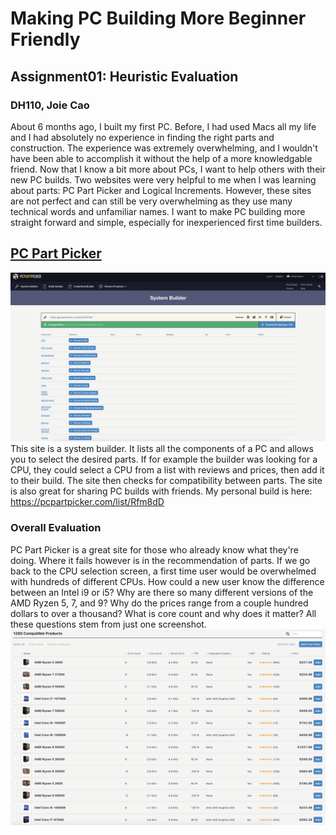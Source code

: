 # Making PC Building More Beginner Friendly 
## Assignment01: Heuristic Evaluation
### DH110, Joie Cao

About 6 months ago, I built my first PC. Before, I had used Macs all my life and I had absolutely no experience in finding the right parts and construction. The experience was extremely overwhelming, and I wouldn't have been able to accomplish it without the help of a more knowledgable friend. Now that I know a bit more about PCs, I want to help others with their new PC builds. Two websites were very helpful to me when I was learning about parts: PC Part Picker and Logical Increments. However, these sites are not perfect and can still be very overwhelming as they use many technical words and unfamiliar names. I want to make PC building more straight forward and simple, especially for inexperienced first time builders. 

## [PC Part Picker](https://pcpartpicker.com/list/)
![pc builder](pcbuilder.png)
This site is a system builder. It lists all the components of a PC and allows you to select the desired parts. If for example the builder was looking for a CPU, they could select a CPU from a list with reviews and prices, then add it to their build. The site then checks for compatibility between parts. The site is also great for sharing PC builds with friends. My personal build is here: https://pcpartpicker.com/list/Rfm8dD

### Overall Evaluation 
PC Part Picker is a great site for those who already know what they're doing. Where it fails however is in the recommendation of parts. If we go back to the CPU selection screen, a first time user would be overwhelmed with hundreds of different CPUs. How could a new user know the difference between an Intel i9 or i5? Why are there so many different versions of the AMD Ryzen 5, 7, and 9? Why do the prices range from a couple hundred dollars to over a thousand? What is core count and why does it matter? All these questions stem from just one screenshot. 
![cpu](cpu.png)
